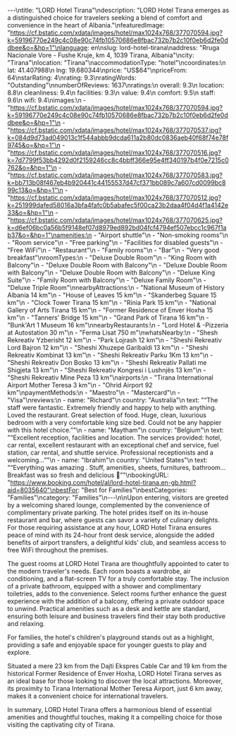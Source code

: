 ---\ntitle: "LORD Hotel Tirana"\ndescription: "LORD Hotel Tirana emerges as a distinguished choice for travelers seeking a blend of comfort and convenience in the heart of Albania."\nfeaturedImage: "https://cf.bstatic.com/xdata/images/hotel/max1024x768/377070594.jpg?k=59196770e249c4c08e90c74fb10570686e8fbac732b7b2c10f0eb6d2fe0ddbee&o=&hp=1"\nlanguage: en\nslug: lord-hotel-tirana\naddress: "Rruga Nacionale Vore - Fushe Kruje, km 4, 1039 Tirana, Albania"\ncity: "Tirana"\nlocation: "Tirana"\naccommodationType: "hotel"\ncoordinates:\n  lat: 41.407988\n  lng: 19.680344\nprice: "US$64"\npriceFrom: 64\nstarRating: 4\nrating: 9.3\nratingWords: "Outstanding"\nnumberOfReviews: 1637\nratings:\n  overall: 9.3\n  location: 8.8\n  cleanliness: 9.4\n  facilities: 9.3\n  value: 9.4\n  comfort: 9.5\n  staff: 9.6\n  wifi: 9.4\nimages:\n  - "https://cf.bstatic.com/xdata/images/hotel/max1024x768/377070594.jpg?k=59196770e249c4c08e90c74fb10570686e8fbac732b7b2c10f0eb6d2fe0ddbee&o=&hp=1"\n  - "https://cf.bstatic.com/xdata/images/hotel/max1024x768/377070537.jpg?k=084d9d73ad049013c1f544abbb9dcda611a2b80dc0836aeb40f68f74e78f9745&o=&hp=1"\n  - "https://cf.bstatic.com/xdata/images/hotel/max1024x768/377070516.jpg?k=7d7799f53bb4292d0f2159246cc8c4bbff366e95e4ff340197b4f0e7215c0762&o=&hp=1"\n  - "https://cf.bstatic.com/xdata/images/hotel/max1024x768/377070583.jpg?k=bb713b08f467eb4b920441c44155537d47cf371bb089c7a607cd0099bc899c13&o=&hp=1"\n  - "https://cf.bstatic.com/xdata/images/hotel/max1024x768/377070512.jpg?k=251999dafed58016a3bfa4fafc0b5abafec5f00ca23b2daa4f04d4f1a4142e33&o=&hp=1"\n  - "https://cf.bstatic.com/xdata/images/hotel/max1024x768/377070625.jpg?k=d6ef06bc0a56b5f9148ef07d8979ed892bd04fcf4794ef507ebcc1c967f1ab37&o=&hp=1"\namenities:\n  - "Airport shuttle"\n  - "Non-smoking rooms"\n  - "Room service"\n  - "Free parking"\n  - "Facilities for disabled guests"\n  - "Free WiFi"\n  - "Restaurant"\n  - "Family rooms"\n  - "Bar"\n  - "Very good breakfast"\nroomTypes:\n  - "Deluxe Double Room"\n  - "King Room with Balcony"\n  - "Deluxe Double Room with Balcony"\n  - "Deluxe Double Room with Balcony"\n  - "Deluxe Double Room with Balcony"\n  - "Deluxe King Suite"\n  - "Family Room with Balcony"\n  - "Deluxe Family Room"\n  - "Deluxe Triple Room"\nnearbyAttractions:\n  - "National Museum of History Albania 14 km"\n  - "House of Leaves 15 km"\n  - "Skanderbeg Square 15 km"\n  - "Clock Tower Tirana 15 km"\n  - "Rinia Park 15 km"\n  - "National Gallery of Arts Tirana 15 km"\n  - "Former Residence of Enver Hoxha 15 km"\n  - "Tanners' Bridge 15 km"\n  - "Grand Park of Tirana 16 km"\n  - "Bunk'Art 1 Museum 16 km"\nnearbyRestaurants:\n  - "Lord Hotel & -Pizzeria at Autostation 30 m"\n  - "Ferma Lisat 750 m"\nwhatsNearby:\n  - "Shesh Rekreativ Yzberisht 12 km"\n  - "Park Lojrash 12 km"\n  - "Sheshi Rekreativ Lord Bajron 12 km"\n  - "Sheshi Xhuzepe Garibaldi 13 km"\n  - "Sheshi Rekreativ Kombinat 13 km"\n  - "Sheshi Rekreativ Parku 1Km 13 km"\n  - "Sheshi Rekreativ Don Bosko 13 km"\n  - "Sheshi Rekreativ Pallati me Shigjeta 13 km"\n  - "Sheshi Rekreativ Kongresi i Lushnjës 13 km"\n  - "Sheshi Rekreativ Mine Peza 13 km"\nairports:\n  - "Tirana International Airport Mother Teresa 3 km"\n  - "Ohrid Airport 92 km"\npaymentMethods:\n  - "Maestro"\n  - "Mastercard"\n  - "Visa"\nreviews:\n  - name: "Richard"\n    country: "Australia"\n    text: "“The staff were fantastic. Extremely friendly and happy to help with anything.
Loved the restaurant. Great selection of food. Huge, clean, luxurious bedroom with a very comfortable king size bed.
Could not be any happier with this hotel choice.”"\n  - name: "Maytham"\n    country: "Belgium"\n    text: "“Excellent reception, facilities and location.
The services provided: hotel, car rental, excellent restaurant with an exceptional chef and service, fuel station, car rental, and shuttle service.
Professional receptionists and a welcoming...”"\n  - name: "Ibrahim"\n    country: "United States"\n    text: "“Everything was amazing
. Stuff, amenities, sheets, furnitures, bathroom…
Breakfast was so fresh and delicious 🤩”"\nbookingURL: "https://www.booking.com/hotel/al/lord-hotel-tirana.en-gb.html?aid=8035640"\nbestFor: "Best for Families"\nbestCategories: "Families"\ncategory: "Families"\n---\n\nUpon entering, visitors are greeted by a welcoming shared lounge, complemented by the convenience of complimentary private parking. The hotel prides itself on its in-house restaurant and bar, where guests can savor a variety of culinary delights. For those requiring assistance at any hour, LORD Hotel Tirana ensures peace of mind with its 24-hour front desk service, alongside the added benefits of airport transfers, a delightful kids' club, and seamless access to free WiFi throughout the premises.

The guest rooms at LORD Hotel Tirana are thoughtfully appointed to cater to the modern traveler's needs. Each room boasts a wardrobe, air conditioning, and a flat-screen TV for a truly comfortable stay. The inclusion of a private bathroom, equipped with a shower and complimentary toiletries, adds to the convenience. Select rooms further enhance the guest experience with the addition of a balcony, offering a private outdoor space to unwind. Practical amenities such as a desk and kettle are standard, ensuring both leisure and business travelers find their stay both productive and relaxing.

For families, the hotel's children's playground stands out as a highlight, providing a safe and enjoyable space for younger guests to play and explore.

Situated a mere 23 km from the Dajti Ekspres Cable Car and 19 km from the historical Former Residence of Enver Hoxha, LORD Hotel Tirana serves as an ideal base for those looking to discover the local attractions. Moreover, its proximity to Tirana International Mother Teresa Airport, just 6 km away, makes it a convenient choice for international travelers.

In summary, LORD Hotel Tirana offers a harmonious blend of essential amenities and thoughtful touches, making it a compelling choice for those visiting the captivating city of Tirana.